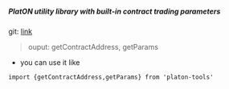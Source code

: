 


##### PlatON utility library with built-in contract trading parameters

git: [link](https://note.youdao.com/)

> ouput: getContractAddress, getParams

- you can use it like


```
import {getContractAddress,getParams} from 'platon-tools'
```